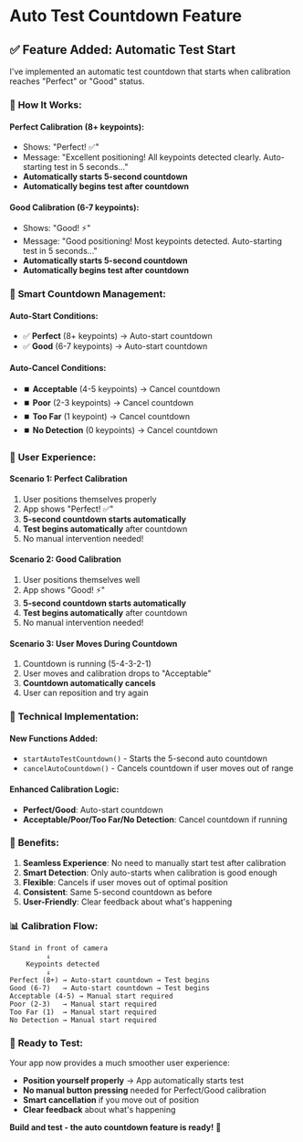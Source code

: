 # Auto Test Countdown Feature

## ✅ **Feature Added: Automatic Test Start**

I've implemented an automatic test countdown that starts when calibration reaches "Perfect" or "Good" status.

### 🎯 **How It Works:**

#### **Perfect Calibration (8+ keypoints):**
- Shows: "Perfect! ✅"
- Message: "Excellent positioning! All keypoints detected clearly. Auto-starting test in 5 seconds..."
- **Automatically starts 5-second countdown**
- **Automatically begins test after countdown**

#### **Good Calibration (6-7 keypoints):**
- Shows: "Good! ⚡"
- Message: "Good positioning! Most keypoints detected. Auto-starting test in 5 seconds..."
- **Automatically starts 5-second countdown**
- **Automatically begins test after countdown**

### 🔄 **Smart Countdown Management:**

#### **Auto-Start Conditions:**
- ✅ **Perfect** (8+ keypoints) → Auto-start countdown
- ✅ **Good** (6-7 keypoints) → Auto-start countdown

#### **Auto-Cancel Conditions:**
- ⏹️ **Acceptable** (4-5 keypoints) → Cancel countdown
- ⏹️ **Poor** (2-3 keypoints) → Cancel countdown
- ⏹️ **Too Far** (1 keypoint) → Cancel countdown
- ⏹️ **No Detection** (0 keypoints) → Cancel countdown

### 📱 **User Experience:**

#### **Scenario 1: Perfect Calibration**
1. User positions themselves properly
2. App shows "Perfect! ✅"
3. **5-second countdown starts automatically**
4. **Test begins automatically** after countdown
5. No manual intervention needed!

#### **Scenario 2: Good Calibration**
1. User positions themselves well
2. App shows "Good! ⚡"
3. **5-second countdown starts automatically**
4. **Test begins automatically** after countdown
5. No manual intervention needed!

#### **Scenario 3: User Moves During Countdown**
1. Countdown is running (5-4-3-2-1)
2. User moves and calibration drops to "Acceptable"
3. **Countdown automatically cancels**
4. User can reposition and try again

### 🔧 **Technical Implementation:**

#### **New Functions Added:**
- `startAutoTestCountdown()` - Starts the 5-second auto countdown
- `cancelAutoCountdown()` - Cancels countdown if user moves out of range

#### **Enhanced Calibration Logic:**
- **Perfect/Good**: Auto-start countdown
- **Acceptable/Poor/Too Far/No Detection**: Cancel countdown if running

### 🎯 **Benefits:**

1. **Seamless Experience**: No need to manually start test after calibration
2. **Smart Detection**: Only auto-starts when calibration is good enough
3. **Flexible**: Cancels if user moves out of optimal position
4. **Consistent**: Same 5-second countdown as before
5. **User-Friendly**: Clear feedback about what's happening

### 📊 **Calibration Flow:**

```
Stand in front of camera
         ↓
    Keypoints detected
         ↓
Perfect (8+) → Auto-start countdown → Test begins
Good (6-7)   → Auto-start countdown → Test begins
Acceptable (4-5) → Manual start required
Poor (2-3)   → Manual start required
Too Far (1)  → Manual start required
No Detection → Manual start required
```

### 🚀 **Ready to Test:**

Your app now provides a much smoother user experience:
- **Position yourself properly** → App automatically starts test
- **No manual button pressing** needed for Perfect/Good calibration
- **Smart cancellation** if you move out of position
- **Clear feedback** about what's happening

**Build and test - the auto countdown feature is ready!** 🎉
